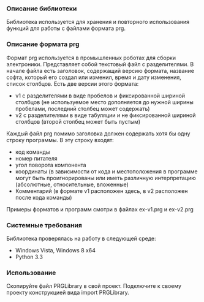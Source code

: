 ### Описание библиотеки
Библиотека используется для хранения и повторного использования функций для работы с файлами формата prg. 
### Описание формата prg
Формат prg используется в промышленных роботах для сборки электроники. Представляет собой текстовый файл с разделителями. В начале файла есть заголовок, содержащий версию формата, название софта, который его создал или изменил, время и дату изменения, список столбцов. Есть две версии этого формата:

* v1 с разделителями в виде пробелов и фиксированной шириной столбцов (не используемое место дополняется до нужной ширины пробелами, последний столбец может содержать)
* v2 с разделителями в виде табуляции и не фиксированной шириной столбцов (второй столбец может быть пустым)

Каждый файл prg помимо заголовка должен содержать хотя бы одну строку программы. В эту строку входят:

* код команды
* номер питателя
* угол поворота компонента
* координаты (в зависимости от кода и местоположения в программе могут быть проигнорированы или иметь различную интерпретацию (абсолютные, относительные, вложенные)
* Комментарий (в формате v1 расположен здесь, в v2 расположен после кода команды)

Примеры форматов и программ смотри в файлах ex-v1.prg и ex-v2.prg
### Системные требования
Библиотека проверялась на работу в следующей среде:

* Windows Vista, Windows 8 x64
* Python 3.3
### Использование
Скопируйте файл PRGLibrary в свой проект. Подключите к своему проекту конструкцией вида import PRGLibrary.